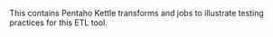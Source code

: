 This contains Pentaho Kettle transforms and jobs to illustrate testing practices for this ETL tool.
